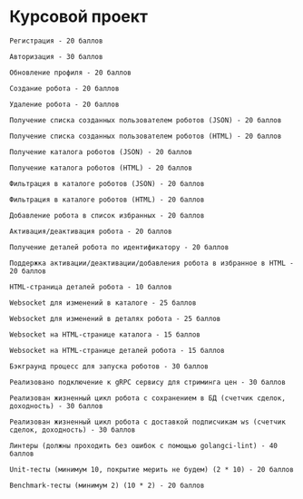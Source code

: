 # Курсовой проект

    Регистрация - 20 баллов

    Авторизация - 30 баллов

    Обновление профиля - 20 баллов

    Создание робота - 20 баллов

    Удаление робота - 20 баллов

    Получение списка созданных пользователем роботов (JSON) - 20 баллов

    Получение списка созданных пользователем роботов (HTML) - 20 баллов

    Получение каталога роботов (JSON) - 20 баллов

    Получение каталога роботов (HTML) - 20 баллов

    Фильтрация в каталоге роботов (JSON) - 20 баллов

    Фильтрация в каталоге роботов (HTML) - 20 баллов

    Добавление робота в список избранных - 20 баллов

    Активация/деактивация робота - 20 баллов

    Получение деталей робота по идентификатору - 20 баллов

    Поддержка активации/деактивации/добавления робота в избранное в HTML - 20 баллов

    HTML-страница деталей робота - 10 баллов

    Websocket для изменений в каталоге - 25 баллов

    Websocket для изменений в деталях робота - 25 баллов

    Websocket на HTML-странице каталога - 15 баллов

    Websocket на HTML-странице деталей робота - 15 баллов

    Бэкграунд процесс для запуска роботов - 30 баллов

    Реализовано подключение к gRPC сервису для стриминга цен - 30 баллов

    Реализован жизненный цикл робота c сохранением в БД (счетчик сделок, доходность) - 30 баллов

    Реализован жизненный цикл робота c доставкой подписчикам ws (счетчик сделок, доходность) - 30 баллов

    Линтеры (должны проходить без ошибок с помощью golangci-lint) - 40 баллов

    Unit-тесты (минимум 10, покрытие мерить не будем) (2 * 10) - 20 баллов

    Benchmark-тесты (минимум 2) (10 * 2) - 20 баллов
